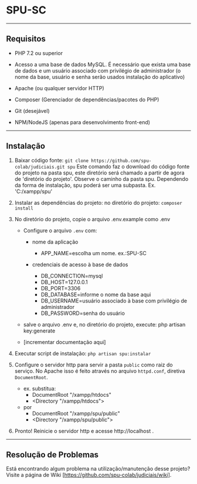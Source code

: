 # SPU-SC

---
## Requisitos

- PHP 7.2 ou superior
- Acesso a uma base de dados MySQL. É necessário que exista uma base de dados e um usuário associado com privilégio de administrador
    (o nome da base, usuário e senha serão usados instalação do aplicativo)

- Apache (ou qualquer servidor HTTP)
- Composer (Gerenciador de dependências/pacotes do PHP)

- Git (desejável)
- NPM/NodeJS (apenas para desenvolvimento front-end)

---
## Instalação

1. Baixar código fonte:
`git clone https://github.com/spu-colab/judiciais.git spu`
Este comando faz o download do código fonte do projeto na pasta spu, este diretório será chamado a partir de agora de 'diretório do projeto'. 
Observe o caminho da pasta spu. Dependendo da forma de instalação, spu poderá ser uma subpasta. Ex. 'C:/xampp/spu'

2. Instalar as dependências do projeto:
no diretório do projeto:
`composer install`

3. No diretório do projeto, copie o arquivo .env.example como .env
    - Configure o arquivo `.env` com:
        - nome da aplicação
            - APP_NAME=escolha um nome. ex.:SPU-SC
        
        - credenciais de acesso à base de dados
            - DB_CONNECTION=mysql
		    - DB_HOST=127.0.0.1
	        - DB_PORT=3306
		    - DB_DATABASE=informe o nome da base aqui
		    - DB_USERNAME=usuário associado à base com privilégio de administrador
		    - DB_PASSWORD=senha do usuário
        
    - salve o arquivo .env e, no diretório do projeto, execute: php artisan key:generate
    
    - [incrementar documentação aqui]

4. Executar script de instalação:
`php artisan spu:instalar`

5. Configure o servidor http para servir a pasta `public` como raiz do serviço.
    No Apache isso é feito através no arquivo `httpd.conf`, diretiva `DocumentRoot`.
    * ex. substitua: 
		* DocumentRoot "/xampp/htdocs"
		* <Directory "/xampp/htdocs">
	* por 
		* DocumentRoot "/xampp/spu/public"
		* <Directory "/xampp/spu/public">

6. Pronto! Reinicie o servidor http e acesse http://localhost .

---

## Resolução de Problemas 

Está encontrando algum problema na utilização/manutenção desse projeto? Visite a página de Wiki [https://github.com/spu-colab/judiciais/wiki].
